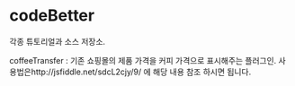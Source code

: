 # codeBetter

각종 튜토리얼과 소스 저장소.

coffeeTransfer : 기존 쇼핑몰의 제품 가격을 커피 가격으로 표시해주는 플러그인.
사용법은http://jsfiddle.net/sdcL2cjy/9/ 에 해당 내용 참조 하시면 됩니다.
